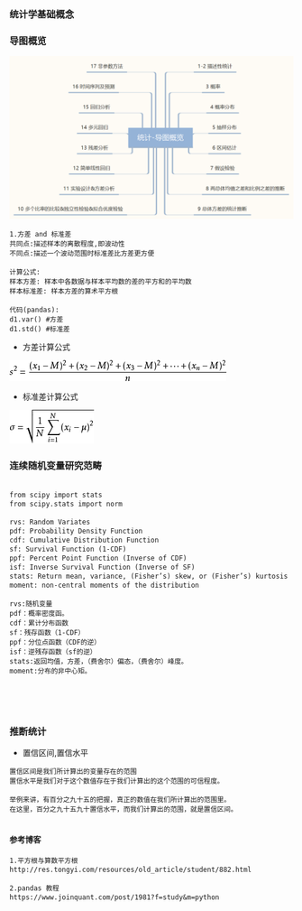 ### 统计学基础概念

### 导图概览

![输入图片说明](https://github.com/qccr-twl2123/PythonANS/blob/master/images/0-统计-导图概览.png "在这里输入图片标题")





```text
1.方差 and 标准差
共同点:描述样本的离散程度,即波动性
不同点:描述一个波动范围时标准差比方差更方便

计算公式:
样本方差: 样本中各数据与样本平均数的差的平方和的平均数
样本标准差: 样本方差的算术平方根

代码(pandas):
d1.var() #方差
d1.std() #标准差

```

* 方差计算公式

![输入图片说明](https://github.com/qccr-twl2123/PythonANS/blob/master/images/方差.png "在这里输入图片标题")

* 标准差计算公式

![输入图片说明](https://github.com/qccr-twl2123/PythonANS/blob/master/images/标准差.png "在这里输入图片标题")


### 连续随机变量研究范畴
```text

from scipy import stats
from scipy.stats import norm

rvs: Random Variates
pdf: Probability Density Function
cdf: Cumulative Distribution Function
sf: Survival Function (1-CDF)
ppf: Percent Point Function (Inverse of CDF)
isf: Inverse Survival Function (Inverse of SF)
stats: Return mean, variance, (Fisher’s) skew, or (Fisher’s) kurtosis
moment: non-central moments of the distribution

rvs:随机变量
pdf：概率密度函。
cdf：累计分布函数
sf：残存函数（1-CDF）
ppf：分位点函数（CDF的逆）
isf：逆残存函数（sf的逆）
stats:返回均值，方差，（费舍尔）偏态，（费舍尔）峰度。
moment:分布的非中心矩。





```


### 推断统计
* 置信区间,置信水平
```text
置信区间是我们所计算出的变量存在的范围
置信水平是我们对于这个数值存在于我们计算出的这个范围的可信程度。

举例来讲，有百分之九十五的把握，真正的数值在我们所计算出的范围里。
在这里，百分之九十五九十置信水平，而我们计算出的范围，就是置信区间。


```


#### 参考博客
```text
1.平方根与算数平方根
http://res.tongyi.com/resources/old_article/student/882.html

2.pandas 教程
https://www.joinquant.com/post/1981?f=study&m=python

```

